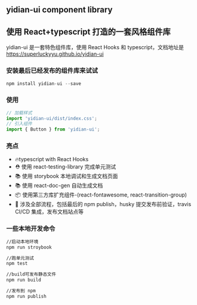 ## yidian-ui component library

## 使用 React+typescript 打造的一套风格组件库

yidian-ui 是一套特色组件库，使用 React Hooks 和 typescript，文档地址是 https://superluckyyu.github.io/yidian-ui

### 安装最后已经发布的组件库来试试

```javascript
npm install yidian-ui --save
```

### 使用

```javascript
// 加载样式
import 'yidian-ui/dist/index.css';
// 引入组件
import { Button } from 'yidian-ui';
```

### 亮点

- 🔥typescript with React Hooks
- ⛑️ 使用 react-testing-library 完成单元测试
- 📚 使用 storybook 本地调试和生成文档页面
- 📚 使用 react-doc-gen 自动生成文档
- 📦 使用第三方库扩充组件-(react-fontawesome, react-transition-group)
- 🎉 涉及全部流程，包括最后的 npm publish，husky 提交发布前验证，travis CI/CD 集成，发布文档站点等

### 一些本地开发命令

```bash
//启动本地环境
npm run stroybook

//跑单元测试
npm test

//build可发布静态文件
npm run build

//发布到 npm
npm run publish
```
